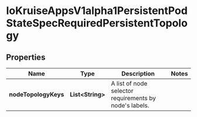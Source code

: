 
# IoKruiseAppsV1alpha1PersistentPodStateSpecRequiredPersistentTopology

## Properties
Name | Type | Description | Notes
------------ | ------------- | ------------- | -------------
**nodeTopologyKeys** | **List&lt;String&gt;** | A list of node selector requirements by node&#39;s labels. | 



